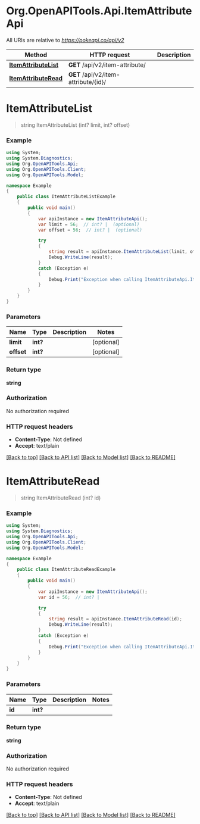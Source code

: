 # Org.OpenAPITools.Api.ItemAttributeApi

All URIs are relative to *https://pokeapi.co/api/v2*

Method | HTTP request | Description
------------- | ------------- | -------------
[**ItemAttributeList**](ItemAttributeApi.md#itemattributelist) | **GET** /api/v2/item-attribute/ | 
[**ItemAttributeRead**](ItemAttributeApi.md#itemattributeread) | **GET** /api/v2/item-attribute/{id}/ | 


<a name="itemattributelist"></a>
# **ItemAttributeList**
> string ItemAttributeList (int? limit, int? offset)



### Example
```csharp
using System;
using System.Diagnostics;
using Org.OpenAPITools.Api;
using Org.OpenAPITools.Client;
using Org.OpenAPITools.Model;

namespace Example
{
    public class ItemAttributeListExample
    {
        public void main()
        {
            var apiInstance = new ItemAttributeApi();
            var limit = 56;  // int? |  (optional) 
            var offset = 56;  // int? |  (optional) 

            try
            {
                string result = apiInstance.ItemAttributeList(limit, offset);
                Debug.WriteLine(result);
            }
            catch (Exception e)
            {
                Debug.Print("Exception when calling ItemAttributeApi.ItemAttributeList: " + e.Message );
            }
        }
    }
}
```

### Parameters

Name | Type | Description  | Notes
------------- | ------------- | ------------- | -------------
 **limit** | **int?**|  | [optional] 
 **offset** | **int?**|  | [optional] 

### Return type

**string**

### Authorization

No authorization required

### HTTP request headers

 - **Content-Type**: Not defined
 - **Accept**: text/plain

[[Back to top]](#) [[Back to API list]](../README.md#documentation-for-api-endpoints) [[Back to Model list]](../README.md#documentation-for-models) [[Back to README]](../README.md)

<a name="itemattributeread"></a>
# **ItemAttributeRead**
> string ItemAttributeRead (int? id)



### Example
```csharp
using System;
using System.Diagnostics;
using Org.OpenAPITools.Api;
using Org.OpenAPITools.Client;
using Org.OpenAPITools.Model;

namespace Example
{
    public class ItemAttributeReadExample
    {
        public void main()
        {
            var apiInstance = new ItemAttributeApi();
            var id = 56;  // int? | 

            try
            {
                string result = apiInstance.ItemAttributeRead(id);
                Debug.WriteLine(result);
            }
            catch (Exception e)
            {
                Debug.Print("Exception when calling ItemAttributeApi.ItemAttributeRead: " + e.Message );
            }
        }
    }
}
```

### Parameters

Name | Type | Description  | Notes
------------- | ------------- | ------------- | -------------
 **id** | **int?**|  | 

### Return type

**string**

### Authorization

No authorization required

### HTTP request headers

 - **Content-Type**: Not defined
 - **Accept**: text/plain

[[Back to top]](#) [[Back to API list]](../README.md#documentation-for-api-endpoints) [[Back to Model list]](../README.md#documentation-for-models) [[Back to README]](../README.md)

